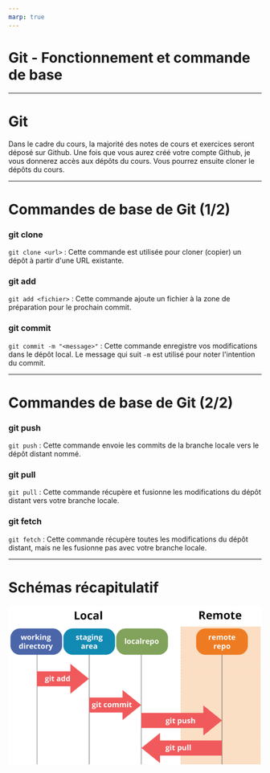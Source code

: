 ```yaml
---
marp: true
---
```


# Git - Fonctionnement et commande de base

---
# Git
Dans le cadre du cours, la majorité des notes de cours et exercices seront déposé sur Github.
Une fois que vous aurez créé votre compte Github, je vous donnerez accès aux dépôts du cours.  Vous pourrez ensuite cloner le dépôts du cours.

---
# Commandes de base de Git (1/2)
### git clone
`git clone <url>` : Cette commande est utilisée pour cloner (copier) un dépôt à partir d'une URL existante.
### git add
`git add <fichier>` : Cette commande ajoute un fichier à la zone de préparation pour le prochain commit.
### git commit
`git commit -m "<message>"` : Cette commande enregistre vos modifications dans le dépôt local. Le message qui suit `-m` est utilisé pour noter l'intention du commit.

---
# Commandes de base de Git (2/2)
### git push
`git push` : Cette commande envoie les commits de la branche locale vers le dépôt distant nommé.
### git pull
`git pull` : Cette commande récupère et fusionne les modifications du dépôt distant vers votre branche locale.
### git fetch
`git fetch` : Cette commande récupère toutes les modifications du dépôt distant, mais ne les fusionne pas avec votre branche locale.

---
# Schémas récapitulatif
![Schémas récapitulatif de Git](git-schema.png)